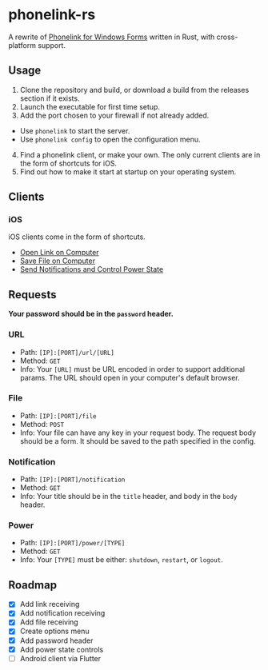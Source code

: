 # phonelink-rs

A rewrite of [Phonelink for Windows Forms](https://github.com/ahsan-a/PhoneLink) written in Rust, with cross-platform support.

## Usage

1. Clone the repository and build, or download a build from the releases section if it exists.
2. Launch the executable for first time setup.
3. Add the port chosen to your firewall if not already added.

-   Use `phonelink` to start the server.
-   Use `phonelink config` to open the configuration menu.

4. Find a phonelink client, or make your own. The only current clients are in the form of shortcuts for iOS.
5. Find out how to make it start at startup on your operating system.

## Clients

### iOS

iOS clients come in the form of shortcuts.

-   [Open Link on Computer](https://www.icloud.com/shortcuts/a0e63f690ddc468ba9e363f4c3bae669)
-   [Save File on Computer](https://www.icloud.com/shortcuts/88d907f585b4420ebd02058f145391f8)
-   [Send Notifications and Control Power State](https://www.icloud.com/shortcuts/2eda97199e7942a5a7a9835a5d9d3a18)

## Requests

**Your password should be in the `password` header.**

### URL

-   Path: `[IP]:[PORT]/url/[URL]`
-   Method: `GET`
-   Info: Your `[URL]` must be URL encoded in order to support additional params. The URL should open in your computer's default browser.

### File

-   Path: `[IP]:[PORT]/file`
-   Method: `POST`
-   Info: Your file can have any key in your request body. The request body should be a form. It should be saved to the path specified in the config.

### Notification

-   Path: `[IP]:[PORT]/notification`
-   Method: `GET`
-   Info: Your title should be in the `title` header, and body in the `body` header.

### Power

-   Path: `[IP]:[PORT]/power/[TYPE]`
-   Method: `GET`
-   Info: Your `[TYPE]` must be either: `shutdown`, `restart`, or `logout`.

## Roadmap

-   [x] Add link receiving
-   [x] Add notification receiving
-   [x] Add file receiving
-   [x] Create options menu
-   [x] Add password header
-   [x] Add power state controls
-   [ ] Android client via Flutter
